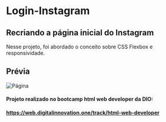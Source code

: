 # Login-Instagram

## Recriando a página inicial do Instagram

Nesse projeto, foi abordado o conceito sobre CSS Flexbox e responsividade.

## Prévia

![Página](https://i.imgur.com/0q1WfJh.png "Página")


#### Projeto realizado no bootcamp html web developer da DIO: 
#### https://web.digitalinnovation.one/track/html-web-developer

